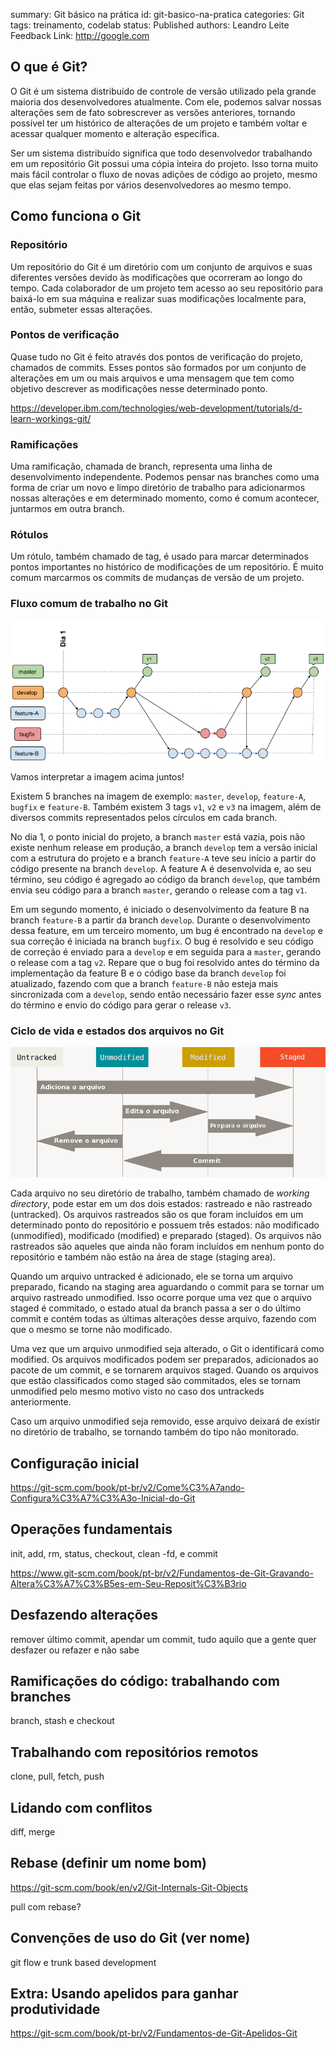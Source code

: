 summary: Git básico na prática
id: git-basico-na-pratica
categories: Git
tags: treinamento, codelab
status: Published
authors: Leandro Leite
Feedback Link: http://google.com

## O que é Git?

O Git é um sistema distribuído de controle de versão utilizado pela grande maioria dos desenvolvedores atualmente. Com ele, podemos salvar nossas alterações sem de fato sobrescrever as versões anteriores, tornando possível ter um histórico de alterações de um projeto e também voltar e acessar qualquer momento e alteração específica.

Ser um sistema distribuído significa que todo desenvolvedor trabalhando em um repositório Git possui uma cópia inteira do projeto. Isso torna muito mais fácil controlar o fluxo de novas adições de código ao projeto, mesmo que elas sejam feitas por vários desenvolvedores ao mesmo tempo.

## Como funciona o Git

### Repositório

Um repositório do Git é um diretório com um conjunto de arquivos e suas diferentes versões devido às modificações que ocorreram ao longo do tempo. Cada colaborador de um projeto tem acesso ao seu repositório para baixá-lo em sua máquina e realizar suas modificações localmente para, então, submeter essas alterações.

### Pontos de verificação

Quase tudo no Git é feito através dos pontos de verificação do projeto, chamados de commits. Esses pontos são formados por um conjunto de alterações em um ou mais arquivos e uma mensagem que tem como objetivo descrever as modificações nesse determinado ponto.

https://developer.ibm.com/technologies/web-development/tutorials/d-learn-workings-git/

### Ramificações

Uma ramificação, chamada de branch, representa uma linha de desenvolvimento independente. Podemos pensar nas branches como uma forma de criar um novo e limpo diretório de trabalho para adicionarmos nossas alterações e em determinado momento, como é comum acontecer, juntarmos em outra branch.

### Rótulos

Um rótulo, também chamado de tag, é usado para marcar determinados pontos importantes no histórico de modificações de um repositório. É muito comum marcarmos os commits de mudanças de versão de um projeto.

### Fluxo comum de trabalho no Git

![](assets/git-basico-na-pratica/git-como-funciona.png)

Vamos interpretar a imagem acima juntos!

Existem 5 branches na imagem de exemplo: `master`, `develop`, `feature-A`, `bugfix` e `feature-B`. Também existem 3 tags `v1`, `v2` e `v3` na imagem, além de diversos commits representados pelos círculos em cada branch.

No dia 1, o ponto inicial do projeto, a branch `master` está vazia, pois não existe nenhum release em produção, a branch `develop` tem a versão inicial com a estrutura do projeto e a branch `feature-A` teve seu início a partir do código presente na branch `develop`. A feature A é desenvolvida e, ao seu término, seu código é agregado ao código da branch `develop`, que também envia seu código para a branch `master`, gerando o release com a tag `v1`.

Em um segundo momento, é iniciado o desenvolvimento da feature B na branch `feature-B` a partir da branch `develop`. Durante o desenvolvimento dessa feature, em um terceiro momento, um bug é encontrado na `develop` e sua correção é iniciada na branch `bugfix`. O bug é resolvido e seu código de correção é enviado para a `develop` e em seguida para a `master`, gerando o release com a tag `v2`. Repare que o bug foi resolvido antes do término da implementação da feature B e o código base da branch `develop` foi atualizado, fazendo com que a branch `feature-B` não esteja mais sincronizada com a `develop`, sendo então necessário fazer esse *sync* antes do término e envio do código para gerar o release `v3`.

### Ciclo de vida e estados dos arquivos no Git

![](assets/git-basico-na-pratica/git-lifecycle.png)

Cada arquivo no seu diretório de trabalho, também chamado de *working directory*, pode estar em um dos dois estados: rastreado e não rastreado (untracked). Os arquivos rastreados são os que foram incluídos em um determinado ponto do repositório e possuem três estados: não modificado (unmodified), modificado (modified) e preparado (staged). Os arquivos não rastreados são aqueles que ainda não foram incluídos em nenhum ponto do repositório e também não estão na área de stage (staging area).

Quando um arquivo untracked é adicionado, ele se torna um arquivo preparado, ficando na staging area aguardando o commit para se tornar um arquivo rastreado unmodified. Isso ocorre porque uma vez que o arquivo staged é commitado, o estado atual da branch passa a ser o do último commit e contém todas as últimas alterações desse arquivo, fazendo com que o mesmo se torne não modificado.

Uma vez que um arquivo unmodified seja alterado, o Git o identificará como modified. Os arquivos modificados podem ser preparados, adicionados ao pacote de um commit, e se tornarem arquivos staged. Quando os arquivos que estão classificados como staged são commitados, eles se tornam unmodified pelo mesmo motivo visto no caso dos untrackeds anteriormente.

Caso um arquivo unmodified seja removido, esse arquivo deixará de existir no diretório de trabalho, se tornando também do tipo não monitorado.

## Configuração inicial

https://git-scm.com/book/pt-br/v2/Come%C3%A7ando-Configura%C3%A7%C3%A3o-Inicial-do-Git

## Operações fundamentais

init, add, rm, status, checkout, clean -fd, e commit

https://www.git-scm.com/book/pt-br/v2/Fundamentos-de-Git-Gravando-Altera%C3%A7%C3%B5es-em-Seu-Reposit%C3%B3rio

## Desfazendo alterações

remover último commit, apendar um commit, tudo aquilo que a gente quer desfazer ou refazer e não sabe

## Ramificações do código: trabalhando com branches

branch, stash e checkout

## Trabalhando com repositórios remotos

clone, pull, fetch, push

## Lidando com conflitos

diff, merge

## Rebase (definir um nome bom)

https://git-scm.com/book/en/v2/Git-Internals-Git-Objects

pull com rebase?

## Convenções de uso do Git (ver nome)

git flow e trunk based development

## Extra: Usando apelidos para ganhar produtividade

https://git-scm.com/book/pt-br/v2/Fundamentos-de-Git-Apelidos-Git
